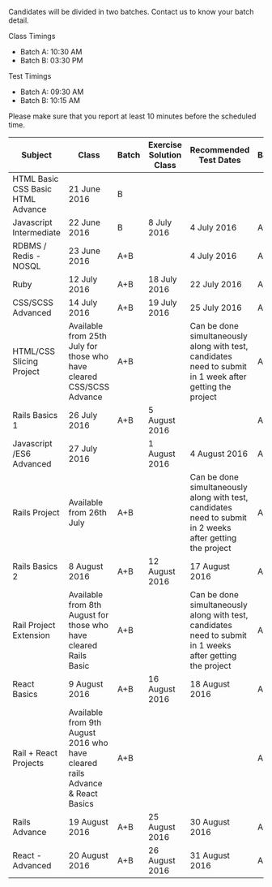 Candidates will be divided in two batches. Contact us to know your batch detail.

Class Timings
* Batch A: 10:30 AM
* Batch B: 03:30 PM

Test Timings
* Batch A: 09:30 AM
* Batch B: 10:15 AM

Please make sure that you report at least 10 minutes before the scheduled time.

| Subject                                                                                  | Class                                                                        | Batch | Exercise Solution Class| Recommended Test Dates                                                                                    | Batch |
|------------------------------------------------------------------------------------------|------------------------------------------------------------------------------|-------|-----------------------|------------------------------------------------------------------------------------------------------------|-------|
| HTML Basic                                CSS Basic                        HTML Advance  | 21 June 2016                                                                 | B     |                       |                                                                                                            |       |
| Javascript Intermediate                                                                  | 22 June 2016                                                                 | B     | 8 July 2016           | 4 July 2016                                                                                                | A+B   |
| RDBMS / Redis - NOSQL                                                                    | 23 June 2016                                                                 | A+B   |                       | 4 July 2016                                                                                                | A+B   |
| Ruby                                                                                     | 12 July 2016                                                                 | A+B   | 18 July 2016          | 22 July 2016                                                                                               | A+B   |
| CSS/SCSS Advanced                                                                        | 14 July 2016                                                                 | A+B   | 19 July 2016          | 25 July 2016                                                                                               | A+B   |
| HTML/CSS Slicing Project                                                                 | Available from 25th July for those who have cleared CSS/SCSS Advance         | A+B   |                       | Can be done simultaneously along with test, candidates need to submit in 1 week after getting the project  | A+B   |
| Rails Basics 1                                                                            | 26 July 2016                                                                 | A+B   | 5 August 2016         |                                                                                               | A+B   |
| Javascript /ES6 Advanced                                                                 | 27 July 2016                                                                 |       | 1 August 2016         | 4 August 2016                                                                                              | A+B   |
| Rails Project                                                                            | Available from 26th July                                                     | A+B   |                       | Can be done simultaneously along with test, candidates need to submit in 2 weeks after getting the project | A+B   |
| Rails Basics 2                                                                       | 8 August 2016                                                                | A+B   | 12 August 2016        | 17 August 2016                                                                                             | A+B   |
| Rail Project Extension                                                                   | Available from 8th August for those who have cleared Rails Basic             | A+B   |                       | Can be done simultaneously along with test, candidates need to submit in 1 weeks after getting the project | A+B   |
| React Basics                                                                             | 9 August 2016                                                                | A+B   | 16 August 2016        | 18 August 2016                                                                                             | A+B   |
| Rail + React Projects                                                                    | Available from 9th August 2016 who have cleared rails Advance & React Basics | A+B   |                       |                                                                                                            | A+B   |
| Rails Advance                                                                            | 19 August 2016                                                               | A+B   | 25 August 2016        | 30 August 2016                                                                                             | A+B   |
| React - Advanced                                                                         | 20 August 2016                                                               | A+B   | 26 August 2016        | 31 August 2016                                                                                             | A+B   |
